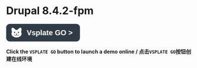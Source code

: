 # Drupal 8.4.2-fpm

<a href="https://www.vsplate.com/?docker-compose=https://github.com/vsplate/dcenvs/drupal/8.4.2-fpm"><img alt="VSPLATE GO" src="https://raw.githubusercontent.com/vsplate/images/master/vsgo_btn.png" width="200px"></a>

**Click the `VSPLATE GO` button to launch a demo online / 点击`VSPLATE GO`按钮创建在线环境**